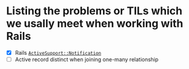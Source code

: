 # Listing the problems or TILs which we usally meet when working with Rails
- [x] Rails [`ActiveSupport::Notification`](https://api.rubyonrails.org/classes/ActiveSupport/Notifications.html)
- [ ] Active record distinct when joining one-many relationship
